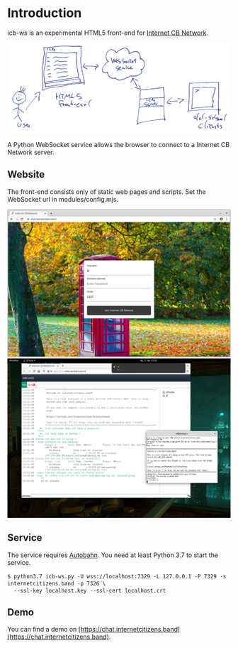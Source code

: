 # Introduction

icb-ws is an experimental HTML5 front-end for [Internet CB Network](http://www.icb.net/).

![alt text](media/architecture.png "architecture")

A Python WebSocket service allows the browser to connect to a Internet CB Network server.

## Website

The front-end consists only of static web pages and scripts. Set the WebSocket url in modules/config.mjs.

![alt text](media/login.jpg "login")
![alt text](media/chat.jpg "chat")

## Service

The service requires [Autobahn](https://github.com/crossbario/autobahn-python/). You need at least Python 3.7 to start the service.

	$ python3.7 icb-ws.py -U wss://localhost:7329 -L 127.0.0.1 -P 7329 -s internetcitizens.band -p 7326 \
	  --ssl-key localhost.key --ssl-cert localhost.crt

## Demo

You can find a demo on [https://chat.internetcitizens.band](https://chat.internetcitizens.band).
